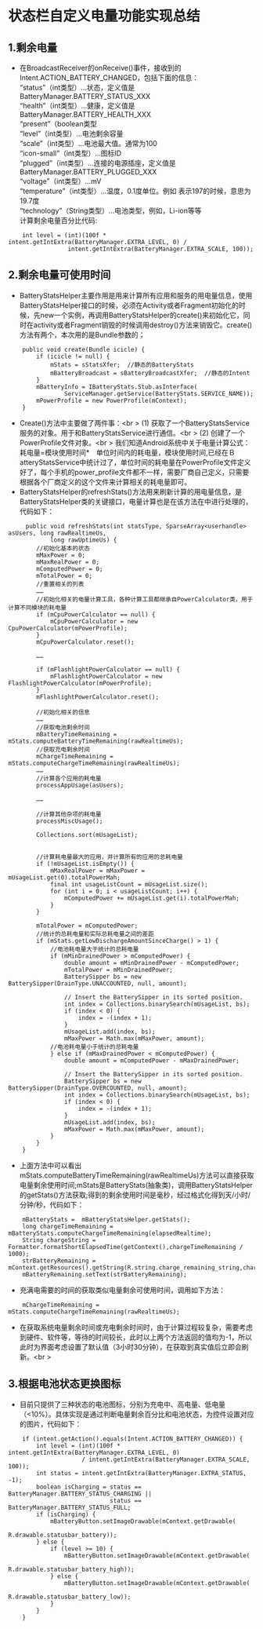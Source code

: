 # 状态栏自定义电量功能实现总结
## 1.剩余电量
- 在BroadcastReceiver的onReceive()事件，接收到的Intent.ACTION_BATTERY_CHANGED，包括下面的信息：    
“status”（int类型）…状态，定义值是BatteryManager.BATTERY_STATUS_XXX   
“health”（int类型）…健康，定义值是BatteryManager.BATTERY_HEALTH_XXX    
“present”（boolean类型   
“level”（int类型）…电池剩余容量  
“scale”（int类型）…电池最大值。通常为100   
“icon-small”（int类型）…图标ID    
“plugged”（int类型）…连接的电源插座，定义值是BatteryManager.BATTERY_PLUGGED_XXX    
“voltage”（int类型）…mV    
“temperature”（int类型）…温度，0.1度单位。例如 表示197的时候，意思为19.7度    
“technology”（String类型）…电池类型，例如，Li-ion等等    
计算剩余电量百分比代码:
``` 
    int level = (int)(100f * intent.getIntExtra(BatteryManager.EXTRA_LEVEL, 0) / 
                 intent.getIntExtra(BatteryManager.EXTRA_SCALE, 100));
``` 
## 2.剩余电量可使用时间
- BatteryStatsHelper主要作用是用来计算所有应用和服务的用电量信息，使用BatteryStatsHelper接口的时候，必须在Activity或者Fragment初始化的时候，先new一个实例，再调用BatteryStatsHelper的create()来初始化它，同时在activity或者Fragment销毁的时候调用destroy()方法来销毁它。create()方法有两个，本次用的是Bundle参数的；
``` 
    public void create(Bundle icicle) {  
        if (icicle != null) {  
            mStats = sStatsXfer;  //静态的BatteryStats
            mBatteryBroadcast = sBatteryBroadcastXfer;  //静态的Intent 
        }  
        mBatteryInfo = IBatteryStats.Stub.asInterface(  
                ServiceManager.getService(BatteryStats.SERVICE_NAME));  
        mPowerProfile = new PowerProfile(mContext);  
    }
``` 
- Create()方法中主要做了两件事：<br \>
(1) 获取了一个BatteryStatsService服务的对象。用于和BatteryStatsService进行通信。<br \>
(2) 创建了一个PowerProfile文件对象。<br \>
我们知道Android系统中关于电量计算公式：耗电量=模块使用时间*　单位时间内的耗电量，模块使用时间,已经在ＢatteryStatsService中统计过了，单位时间的耗电量在PowerProfile文件定义好了，每个手机的power_profile文件都不一样，需要厂商自己定义，只需要根据各个厂商定义的这个文件来计算相关的耗电量即可。
- BatteryStatsHelper的refreshStats()方法用来刷新计算的用电量信息，是BatteryStatsHelper类的关键接口，电量计算也是在该方法在中进行处理的，代码如下：
``` 
     public void refreshStats(int statsType, SparseArray<userhandle> asUsers, long rawRealtimeUs,
            long rawUptimeUs) {
        //初始化基本的状态
        mMaxPower = 0;
        mMaxRealPower = 0;
        mComputedPower = 0;
        mTotalPower = 0;
        //重置相关的列表
        ……
        //初始化相关的电量计算工具，各种计算工具都继承自PowerCalculator类，用于计算不同模块的耗电量
        if (mCpuPowerCalculator == null) {
            mCpuPowerCalculator = new CpuPowerCalculator(mPowerProfile);
        }
        mCpuPowerCalculator.reset();
 
        ……
 
        if (mFlashlightPowerCalculator == null) {
            mFlashlightPowerCalculator = new FlashlightPowerCalculator(mPowerProfile);
        }
        mFlashlightPowerCalculator.reset();
  
        //初始化相关的信息
        ……
        //获取电池剩余时间
        mBatteryTimeRemaining = mStats.computeBatteryTimeRemaining(rawRealtimeUs);
        //获取充电剩余时间
        mChargeTimeRemaining = mStats.computeChargeTimeRemaining(rawRealtimeUs);
        ……
        //计算各个应用的耗电量
        processAppUsage(asUsers);
 
        ……
 
        //计算其他杂项的耗电量
        processMiscUsage();
  
        Collections.sort(mUsageList);
 
        
        //计算耗电量最大的应用，并计算所有的应用的总耗电量
        if (!mUsageList.isEmpty()) {
            mMaxRealPower = mMaxPower = mUsageList.get(0).totalPowerMah;
            final int usageListCount = mUsageList.size();
            for (int i = 0; i < usageListCount; i++) {
                mComputedPower += mUsageList.get(i).totalPowerMah;
            }
        }
 
        mTotalPower = mComputedPower;
        //统计的总耗电量和实际总耗电量之间的差距
        if (mStats.getLowDischargeAmountSinceCharge() > 1) {
            //电池耗电量大于统计的总耗电量
            if (mMinDrainedPower > mComputedPower) {
                double amount = mMinDrainedPower - mComputedPower;
                mTotalPower = mMinDrainedPower;
                BatterySipper bs = new BatterySipper(DrainType.UNACCOUNTED, null, amount);
 
                // Insert the BatterySipper in its sorted position.
                int index = Collections.binarySearch(mUsageList, bs);
                if (index < 0) {
                    index = -(index + 1);
                }
                mUsageList.add(index, bs);
                mMaxPower = Math.max(mMaxPower, amount);
            //电池耗电量小于统计的总耗电量
            } else if (mMaxDrainedPower < mComputedPower) {
                double amount = mComputedPower - mMaxDrainedPower;
 
                // Insert the BatterySipper in its sorted position.
                BatterySipper bs = new BatterySipper(DrainType.OVERCOUNTED, null, amount);
                int index = Collections.binarySearch(mUsageList, bs);
                if (index < 0) {
                    index = -(index + 1);
                }
                mUsageList.add(index, bs);
                mMaxPower = Math.max(mMaxPower, amount);
            }
        }
    }
``` 
- 上面方法中可以看出mStats.computeBatteryTimeRemaining(rawRealtimeUs)方法可以直接获取电量剩余使用时间;mStats是BatteryStats(抽象类)，调用BatteryStatsHelper的getStats()方法获取;得到的剩余使用时间是毫秒，经过格式化得到天/小时/分钟/秒，代码如下：
``` 
    mBatteryStats =  mBatteryStatsHelper.getStats();
    long chargeTimeRemaining = mBatteryStats.computeChargeTimeRemaining(elapsedRealtime);
    String chargeString = Formatter.formatShortElapsedTime(getContext(),chargeTimeRemaining / 1000);
    strBatteryRemaining = mContext.getResources().getString(R.string.charge_remaining_string,chargeString);
    mBatteryRemaining.setText(strBatteryRemaining);
``` 
- 充满电需要的时间的获取类似电量剩余可使用时间，调用如下方法：
``` 
    mChargeTimeRemaining = mStats.computeChargeTimeRemaining(rawRealtimeUs);
```     
- 在获取系统电量剩余时间或充电剩余时间时，由于计算过程较复杂，需要考虑到硬件、软件等，等待的时间较长，此时以上两个方法返回的值均为-1，所以此时为界面考虑设置了默认值（3小时30分钟），在获取到真实值后立即会刷新。<br \>

## 3.根据电池状态更换图标
- 目前只提供了三种状态的电池图标，分别为充电中、高电量、低电量（<10%）。具体实现是通过判断电量剩余百分比和电池状态，为控件设置对应的图片，代码如下：
``` 
    if (intent.getAction().equals(Intent.ACTION_BATTERY_CHANGED)) {
        int level = (int)(100f * intent.getIntExtra(BatteryManager.EXTRA_LEVEL, 0)
                     / intent.getIntExtra(BatteryManager.EXTRA_SCALE, 100));
        int status = intent.getIntExtra(BatteryManager.EXTRA_STATUS, -1);
        boolean isCharging = status == BatteryManager.BATTERY_STATUS_CHARGING ||
                             status == BatteryManager.BATTERY_STATUS_FULL;
        if (isCharging) {
            mBatteryButton.setImageDrawable(mContext.getDrawable(
                                            R.drawable.statusbar_battery));
        } else {
            if (level >= 10) {
                mBatteryButton.setImageDrawable(mContext.getDrawable(
                                                R.drawable.statusbar_battery_high));
            } else {
                mBatteryButton.setImageDrawable(mContext.getDrawable(
                                                    R.drawable.statusbar_battery_low));
            }
        }
    }
``` 
